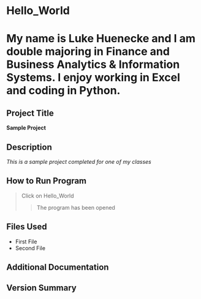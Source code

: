 # Hello_World 
# My name is Luke Huenecke and I am double majoring in Finance and Business Analytics & Information Systems. I enjoy working in Excel and coding in Python.
<h2>Project Title</h2>
<strong>Sample Project</strong>
<h2>Description</h2>
<em>This is a sample project completed for one of my classes</em>
<h2>How to Run Program</h2>

> Click on Hello_World
>>The program has been opened

<h2>Files Used</h2>
<ul>
  <li>First File</li>
  <li>Second File</li>
  </ul>

<h2>Additional Documentation</h2>
<h2>Version Summary</h2>
